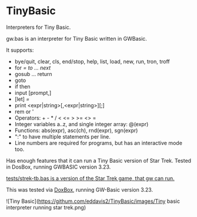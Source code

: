 # TinyBasic
Interpreters for Tiny Basic.

gw.bas is an interpreter for Tiny Basic written in GWBasic.

It supports:
- bye/quit, clear, cls, end/stop, help, list, load, new, run, tron, troff
- for <var> = <expr1> to <expr2> ... next <var>
- gosub <expr> ... return
- goto <expr>
- if <expr> then <statement>
- input [prompt,] <var>
- [let] <var>=<expr>
- print <expr|string>[,<expr|string>][;]
- rem <anystring> or '<anystring>
- Operators: + - * / < <= > >= <> =
- Integer variables a..z, and single integer array: @(expr)
- Functions: abs(expr), asc(ch), rnd(expr), sgn(expr)
- ":" to have multiple statements per line.
- Line numbers are required for programs, but has an interactive mode too.

Has enough features that it can run a Tiny Basic version of Star Trek.
Tested in DosBox, running GWBASIC version 3.23.

[tests/strek-tb.bas is a version of the Star Trek game, that gw can run.](tests/strek-tb.bas)

This was tested via [DoxBox](https://www.dosbox.com), running GW-Basic version 3.23.

![Tiny Basic](https://githum.com/eddavis2/TinyBasic/images/Tiny basic interpreter running star trek.png)

